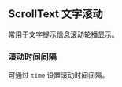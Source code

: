 <div class="demo-header">
<p class="overviewicon">
  <span class="wapi-business-scrolltext"/>
</p>

## ScrollText 文字滚动

<nova-uxlink widget-name="ScrollText"></nova-uxlink>

常用于文字提示信息滚动轮播显示。
</div>

### 滚动时间间隔

可通过 `time` 设置滚动时间间隔。

<nova-demo-view link="scroll-text/scroll-time"></nova-demo-view>

<br>
